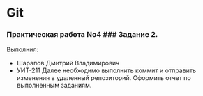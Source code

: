 # Git
### Практическая работа No4 ### Задание 2.
Выполнил:
* Шарапов Дмитрий Владимирович
* УИТ-211
Далее необходимо выполнить коммит и отправить изменения в удаленный репозиторий.
Оформить отчет по выполненным заданиям.

